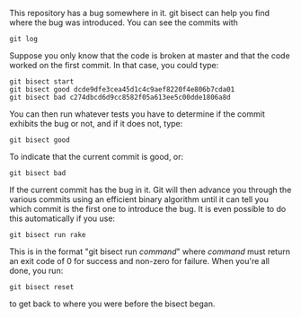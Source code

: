 This repository has a bug somewhere in it. git bisect can help you find where the bug was introduced. You can see the commits with

    git log

Suppose you only know that the code is broken at master and that the code worked on the first commit. In that case, you could type:

    git bisect start
    git bisect good dcde9dfe3cea45d1c4c9aef8220f4e806b7cda01
    git bisect bad c274dbcd6d9cc8582f05a613ee5c00dde1806a8d

You can then run whatever tests you have to determine if the commit exhibits the bug or not, and if it does not, type:

    git bisect good

To indicate that the current commit is good, or:

    git bisect bad

If the current commit has the bug in it. Git will then advance you through the various commits using an efficient binary algorithm until it can tell you which commit is the first one to introduce the bug. It is even possible to do this automatically if you use:

    git bisect run rake

This is in the format "git bisect run _command_" where _command_ must return an exit code of 0 for success and non-zero for failure. When you're all done, you run:

    git bisect reset

to get back to where you were before the bisect began.
